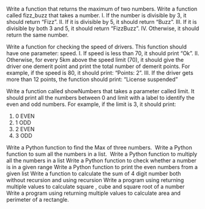 Write a function that returns the maximum of two numbers.
Write a function called fizz_buzz that takes a number.
    I. If the number is divisible by 3, it should return “Fizz”.
    II. If it is divisible by 5, it should return “Buzz”.
    III. If it is divisible by both 3 and 5, it should return “FizzBuzz”.
    IV. Otherwise, it should return the same number.

Write a function for checking the speed of drivers. This function should have
one parameter: speed.
I. If speed is less than 70, it should print “Ok”.
II. Otherwise, for every 5km above the speed limit (70), it should give
the driver one demerit point and print the total number of demerit
points. For example, if the speed is 80, it should print: “Points: 2”.
III. If the driver gets more than 12 points, the function should print:
“License suspended”

Write a function called showNumbers that takes a parameter called limit. It
should print all the numbers between 0 and limit with a label to identify the
even and odd numbers. For example, if the limit is 3, it should print:
1. 0 EVEN
2. 1 ODD
3. 2 EVEN
4. 3 ODD

Write a Python function to find the Max of three numbers. 
Write a Python function to sum all the numbers in a list. 
Write a Python function to multiply all the numbers in a list
Write a Python function to check whether a number is in a given range
Write a Python function to print the even numbers from a given list
Write a function to calculate the sum of 4 digit number both without recursion and using recursion
Write a program using returning multiple values to calculate square , cube and square root of a number
Write a program using returning multiple values to calculate area and perimeter of a rectangle.